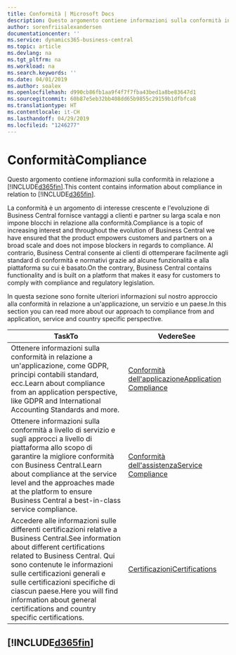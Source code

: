 ```yaml
---
title: Conformità | Microsoft Docs
description: Questo argomento contiene informazioni sulla conformità in relazione a Business Central.
author: sorenfriisalexandersen
documentationcenter: ''
ms.service: dynamics365-business-central
ms.topic: article
ms.devlang: na
ms.tgt_pltfrm: na
ms.workload: na
ms.search.keywords: ''
ms.date: 04/01/2019
ms.author: soalex
ms.openlocfilehash: d990cb86fb1aa9f4f7f7fba43bed1a8be83647d1
ms.sourcegitcommit: 60b87e5eb32bb408dd65b9855c29159b1dfbfca8
ms.translationtype: HT
ms.contentlocale: it-CH
ms.lasthandoff: 04/29/2019
ms.locfileid: "1246277"
---
```

# <a name="compliance"></a><span data-ttu-id="007ca-103">Conformità</span><span class="sxs-lookup"><span data-stu-id="007ca-103">Compliance</span></span>
<span data-ttu-id="007ca-104">Questo argomento contiene informazioni sulla conformità in relazione a [!INCLUDE[d365fin](../includes/d365fin_md.md)].</span><span class="sxs-lookup"><span data-stu-id="007ca-104">This content contains information about compliance in relation to [!INCLUDE[d365fin](../includes/d365fin_md.md)].</span></span>  

<span data-ttu-id="007ca-105">La conformità è un argomento di interesse crescente e l'evoluzione di Business Central fornisce vantaggi a clienti e partner su larga scala e non impone blocchi in relazione alla conformità.</span><span class="sxs-lookup"><span data-stu-id="007ca-105">Compliance is a topic of increasing interest and throughout the evolution of Business Central we have ensured that the product empowers customers and partners on a broad scale and does not impose blockers in regards to compliance.</span></span> <span data-ttu-id="007ca-106">Al contrario, Business Central consente ai clienti di ottemperare facilmente agli standard di conformità e normativi grazie ad alcune funzionalità e alla piattaforma su cui è basato.</span><span class="sxs-lookup"><span data-stu-id="007ca-106">On the contrary, Business Central contains functionality and is built on a platform that makes it easy for customers to comply with compliance and regulatory legislation.</span></span>

<span data-ttu-id="007ca-107">In questa sezione sono fornite ulteriori informazioni sul nostro approccio alla conformità in relazione a un'applicazione, un servizio e un paese.</span><span class="sxs-lookup"><span data-stu-id="007ca-107">In this section you can read more about our approach to compliance from and application, service and country specific perspective.</span></span>

|<span data-ttu-id="007ca-108">**Task**</span><span class="sxs-lookup"><span data-stu-id="007ca-108">**To**</span></span>|<span data-ttu-id="007ca-109">**Vedere**</span><span class="sxs-lookup"><span data-stu-id="007ca-109">**See**</span></span>|  
|------------|-------------|  
|<span data-ttu-id="007ca-110">Ottenere informazioni sulla conformità in relazione a un'applicazione, come GDPR, principi contabili standard, ecc.</span><span class="sxs-lookup"><span data-stu-id="007ca-110">Learn about compliance from an application perspective, like GDPR and International Accounting Standards and more.</span></span>|[<span data-ttu-id="007ca-111">Conformità dell'applicazione</span><span class="sxs-lookup"><span data-stu-id="007ca-111">Application Compliance</span></span>](compliance-application-compliance.md)|  
|<span data-ttu-id="007ca-112">Ottenere informazioni sulla conformità a livello di servizio e sugli approcci a livello di piattaforma allo scopo di garantire la migliore conformità con Business Central.</span><span class="sxs-lookup"><span data-stu-id="007ca-112">Learn about compliance at the service level and the approaches made at the platform to ensure Business Central a best-in-class service compliance.</span></span>|[<span data-ttu-id="007ca-113">Conformità dell'assistenza</span><span class="sxs-lookup"><span data-stu-id="007ca-113">Service Compliance</span></span>](compliance-service-compliance.md)|  
|<span data-ttu-id="007ca-114">Accedere alle informazioni sulle differenti certificazioni relative a Business Central.</span><span class="sxs-lookup"><span data-stu-id="007ca-114">See information about different certifications related to Business Central.</span></span> <span data-ttu-id="007ca-115">Qui sono contenute le informazioni sulle certificazioni generali e sulle certificazioni specifiche di ciascun paese.</span><span class="sxs-lookup"><span data-stu-id="007ca-115">Here you will find information about general certifications and country specific certifications.</span></span>|[<span data-ttu-id="007ca-116">Certificazioni</span><span class="sxs-lookup"><span data-stu-id="007ca-116">Certifications</span></span>](compliance-certifications.md)|  

 ## [!INCLUDE[d365fin](../includes/free_trial_md.md)]  
 
